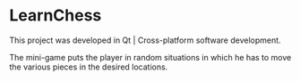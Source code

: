 # LearnChess

This project was developed in Qt | Cross-platform software development.

The mini-game puts the player in random situations in which he has to move the various pieces in the desired locations.
